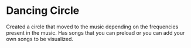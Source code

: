 # Dancing Circle
Created a circle that moved to the music depending on the frequencies present in the music. Has songs that you can preload or you can add your own songs to be visualized.
